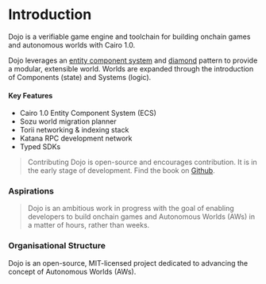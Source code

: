 # Introduction

Dojo is a verifiable game engine and toolchain for building onchain games and autonomous worlds with Cairo 1.0.

Dojo leverages an [entity component system](https://en.wikipedia.org/wiki/Entity_component_system) and [diamond](https://eips.ethereum.org/EIPS/eip-2535) pattern to provide a modular, extensible world. Worlds are expanded through the introduction of Components (state) and Systems (logic).

#### Key Features
- Cairo 1.0 Entity Component System (ECS)
- Sozu world migration planner
- Torii networking & indexing stack
- Katana RPC development network
- Typed SDKs

> Contributing
Dojo is open-source and encourages contribution. It is in the early stage of development. Find the book on [Github](https://github.com/dojoengine/book).

### Aspirations

> Dojo is an ambitious work in progress with the goal of enabling developers to build onchain games and Autonomous Worlds (AWs) in a matter of hours, rather than weeks.


### Organisational Structure

Dojo is an open-source, MIT-licensed project dedicated to advancing the concept of Autonomous Worlds (AWs).
